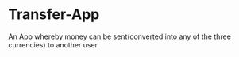 # Transfer-App
An App whereby money can be sent(converted into any of the three currencies) to another user

